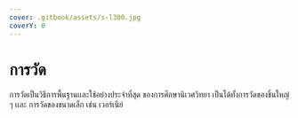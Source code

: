 ```yaml
---
cover: .gitbook/assets/s-l300.jpg
coverY: 0
---
```


# การวัด

การวัดเป็นวิธีการพื้นฐานเเละใช้อย่างประจำที่สุด ของการศึกษานิเวศวิทยา เป็นได้ทั้งการวัดของชิ้นใหญ่ ๆ เเละ การวัดของขนาดเล็ก เช่น เวอร์เนีย์
